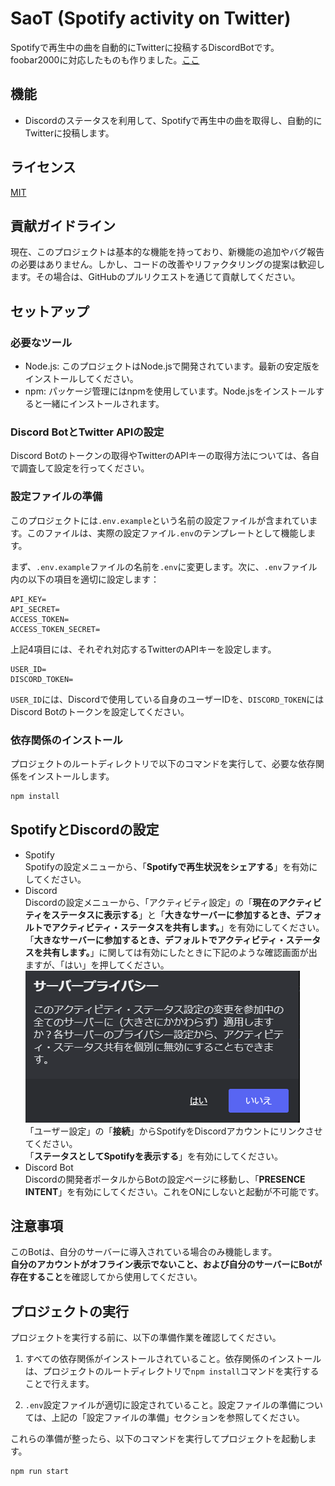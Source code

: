 # SaoT (Spotify activity on Twitter)

Spotifyで再生中の曲を自動的にTwitterに投稿するDiscordBotです。  
foobar2000に対応したものも作りました。[ここ](https://github.com/MotiCAT/SaoT/tree/fb2k)

## 機能

- Discordのステータスを利用して、Spotifyで再生中の曲を取得し、自動的にTwitterに投稿します。

## ライセンス
[MIT](LICENSE)

## 貢献ガイドライン

現在、このプロジェクトは基本的な機能を持っており、新機能の追加やバグ報告の必要はありません。しかし、コードの改善やリファクタリングの提案は歓迎します。その場合は、GitHubのプルリクエストを通じて貢献してください。

## セットアップ

### 必要なツール

- Node.js: このプロジェクトはNode.jsで開発されています。最新の安定版をインストールしてください。
- npm: パッケージ管理にはnpmを使用しています。Node.jsをインストールすると一緒にインストールされます。

### Discord BotとTwitter APIの設定

Discord Botのトークンの取得やTwitterのAPIキーの取得方法については、各自で調査して設定を行ってください。

### 設定ファイルの準備

このプロジェクトには`.env.example`という名前の設定ファイルが含まれています。このファイルは、実際の設定ファイル`.env`のテンプレートとして機能します。

まず、`.env.example`ファイルの名前を`.env`に変更します。次に、`.env`ファイル内の以下の項目を適切に設定します：
```env
API_KEY=
API_SECRET=
ACCESS_TOKEN=
ACCESS_TOKEN_SECRET=
```

上記4項目には、それぞれ対応するTwitterのAPIキーを設定します。

```env
USER_ID=
DISCORD_TOKEN=
```

`USER_ID`には、Discordで使用している自身のユーザーIDを、`DISCORD_TOKEN`にはDiscord Botのトークンを設定してください。

### 依存関係のインストール

プロジェクトのルートディレクトリで以下のコマンドを実行して、必要な依存関係をインストールします。

```bash
npm install
```

## SpotifyとDiscordの設定

- Spotify  
  Spotifyの設定メニューから、「**Spotifyで再生状況をシェアする**」を有効にしてください。
- Discord  
  Discordの設定メニューから、「アクティビティ設定」の「**現在のアクティビティをステータスに表示する**」と「**大きなサーバーに参加するとき、デフォルトでアクティビティ・ステータスを共有します。**」を有効にしてください。  
  「**大きなサーバーに参加するとき、デフォルトでアクティビティ・ステータスを共有します。**」に関しては有効にしたときに下記のような確認画面が出ますが、「はい」を押してください。  
  ![dialog](dialog.png)  
  「ユーザー設定」の「**接続**」からSpotifyをDiscordアカウントにリンクさせてください。  
  「**ステータスとしてSpotifyを表示する**」を有効にしてください。
- Discord Bot  
  Discordの開発者ポータルからBotの設定ページに移動し、「**PRESENCE INTENT**」を有効にしてください。これをONにしないと起動が不可能です。

## 注意事項

このBotは、自分のサーバーに導入されている場合のみ機能します。  
**自分のアカウントがオフライン表示でないこと、および自分のサーバーにBotが存在すること**を確認してから使用してください。

## プロジェクトの実行

プロジェクトを実行する前に、以下の準備作業を確認してください。

1. すべての依存関係がインストールされていること。依存関係のインストールは、プロジェクトのルートディレクトリで`npm install`コマンドを実行することで行えます。

2. `.env`設定ファイルが適切に設定されていること。設定ファイルの準備については、上記の「設定ファイルの準備」セクションを参照してください。

これらの準備が整ったら、以下のコマンドを実行してプロジェクトを起動します。

```bash
npm run start
```
